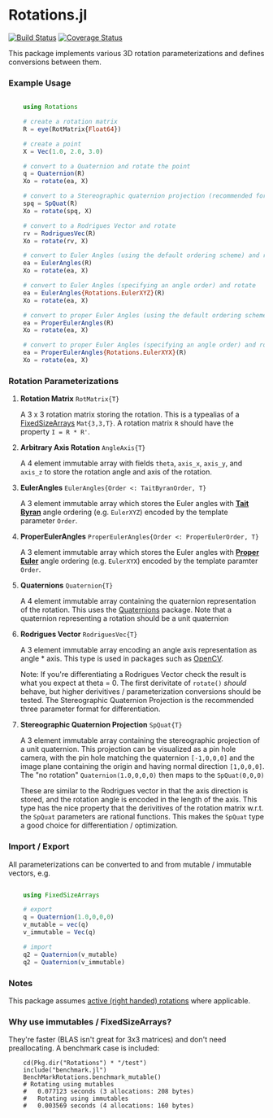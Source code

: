 # Rotations.jl

[![Build Status](https://travis-ci.org/FugroRoames/Rotations.jl.svg?branch=master)](https://travis-ci.org/FugroRoames/Rotations.jl)
[![Coverage Status](https://coveralls.io/repos/FugroRoames/Rotations.jl/badge.png?branch=master)](https://coveralls.io/r/FugroRoames/Rotations.jl?branch=master)

This package implements various 3D rotation parameterizations and defines conversions between them.

### Example Usage

```julia

    using Rotations

    # create a rotation matrix
    R = eye(RotMatrix{Float64})

    # create a point
    X = Vec(1.0, 2.0, 3.0)

    # convert to a Quaternion and rotate the point
    q = Quaternion(R)
    Xo = rotate(ea, X)

    # convert to a Stereographic quaternion projection (recommended for applications with differentiation) and rotate
    spq = SpQuat(R)
    Xo = rotate(spq, X)

    # convert to a Rodrigues Vector and rotate
    rv = RodriguesVec(R)
    Xo = rotate(rv, X)

    # convert to Euler Angles (using the default ordering scheme) and rotate
    ea = EulerAngles(R)
    Xo = rotate(ea, X)

    # convert to Euler Angles (specifying an angle order) and rotate
    ea = EulerAngles{Rotations.EulerXYZ}(R)
    Xo = rotate(ea, X)

    # convert to proper Euler Angles (using the default ordering scheme) and rotate
    ea = ProperEulerAngles(R)
    Xo = rotate(ea, X)

    # convert to proper Euler Angles (specifying an angle order) and rotate
    ea = ProperEulerAngles{Rotations.EulerXYX}(R)
    Xo = rotate(ea, X)


```

### Rotation Parameterizations

1. **Rotation Matrix** `RotMatrix{T}`

    A 3 x 3 rotation matrix storing the rotation.  This is a typealias of a [FixedSizeArrays](https://github.com/SimonDanisch/FixedSizeArrays.jl) `Mat{3,3,T}`.  A rotation matrix `R` should have the property `I = R * R'`.


2. **Arbitrary Axis Rotation** `AngleAxis{T}`

    A 4 element immutable array with fields `theta`, `axis_x`, `axis_y`, and `axis_z` to store the rotation angle and axis of the rotation.


3. **EulerAngles** `EulerAngles{Order <: TaitByranOrder, T}`

    A 3 element immutable array which stores the Euler angles with [**Tait Byran**](https://en.wikipedia.org/wiki/Euler_angles#Tait.E2.80.93Bryan_angles) angle ordering (e.g. `EulerXYZ`) encoded by the template parameter `Order`.


4. **ProperEulerAngles** `ProperEulerAngles{Order <: ProperEulerOrder, T}`

    A 3 element immutable array which stores the Euler angles with [**Proper Euler**](https://en.wikipedia.org/wiki/Euler_angles#Conventions) angle ordering (e.g. `EulerXYX`) encoded by the template paramter `Order`.


5. **Quaternions** `Quaternion{T}`

    A 4 element immutable array containing the quaternion representation of the rotation.  This uses the [Quaternions](https://github.com/JuliaGeometry/Quaternions.jl) package. Note that a quaternion representing a rotation should be a unit quaternion


6. **Rodrigues Vector** `RodriguesVec{T}`

    A 3 element immutable array encoding an angle axis representation as angle * axis.  This type is used in packages such as [OpenCV](http://docs.opencv.org/2.4/modules/calib3d/doc/camera_calibration_and_3d_reconstruction.html#void%20Rodrigues%28InputArray%20src,%20OutputArray%20dst,%20OutputArray%20jacobian%29).

    Note: If you're differentiating a Rodrigues Vector check the result is what you expect at theta = 0.  The first derivitate of `rotate()` *should* behave, but higher derivitives / parameterization conversions should be tested.  The Stereographic Quaternion Projection is the recommended three parameter format for differentiation.


7. **Stereographic Quaternion Projection** `SpQuat{T}`

    A 3 element immutable array containing the stereographic projection of a unit quaternion.  This projection can be visualized as a pin hole camera, with the pin hole matching the quaternion `[-1,0,0,0]` and the image plane containing the origin and having normal direction `[1,0,0,0]`.  The "no rotation" `Quaternion(1.0,0,0,0)` then maps to the `SpQuat(0,0,0)`

    These are similar to the Rodrigues vector in that the axis direction is stored, and the rotation angle is encoded in the length of the axis.  This type has the nice property that the derivitives of the rotation matrix w.r.t. the `SpQuat` parameters are rational functions.  This makes the `SpQuat` type a good choice for differentiation / optimization.



### Import / Export

All parameterizations can be converted to and from mutable / immutable vectors, e.g.

```julia

    using FixedSizeArrays

    # export
    q = Quaternion(1.0,0,0,0)
    v_mutable = vec(q)
    v_immutable = Vec(q)

    # import
    q2 = Quaternion(v_mutable)
    q2 = Quaternion(v_immutable)

```

### Notes

This package assumes [active (right handed) rotations](https://en.wikipedia.org/wiki/Active_and_passive_transformation) where applicable.


### Why use immutables / FixedSizeArrays?

They're faster (BLAS isn't great for 3x3 matrices) and don't need preallocating.  A benchmark case is included:

```
    cd(Pkg.dir("Rotations") * "/test")
    include("benchmark.jl")
    BenchMarkRotations.benchmark_mutable()
    # Rotating using mutables
    #   0.077123 seconds (3 allocations: 208 bytes)
    #   Rotating using immutables
    #   0.003569 seconds (4 allocations: 160 bytes)
```

```

